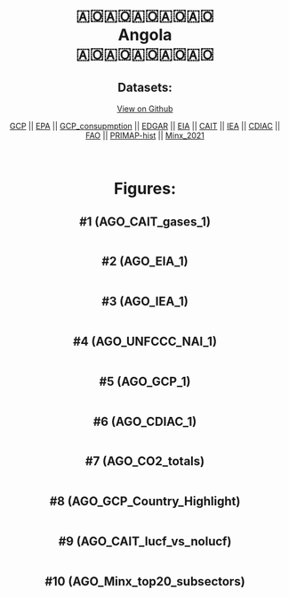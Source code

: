 
<center>
<h1 align="center">
🇦🇴🇦🇴🇦🇴🇦🇴🇦🇴
<br>
Angola
<br>
🇦🇴🇦🇴🇦🇴🇦🇴🇦🇴
</h1>
<h2>Datasets:</h2>
<p><a href="https://github.com/dquintani/GreenhouseData/tree/master/country_data/AGO_Angola/data">View on Github</a>
<br></p><p><a href="data/AGO_GCP.csv">GCP</a> || <a href="data/AGO_EPA.csv">EPA</a> || <a href="data/AGO_GCP_consupmption.csv">GCP_consupmption</a> || <a href="data/AGO_EDGAR.csv">EDGAR</a> || <a href="data/AGO_EIA.csv">EIA</a> || <a href="data/AGO_CAIT.csv">CAIT</a> || <a href="data/AGO_IEA.csv">IEA</a> || <a href="data/AGO_CDIAC.csv">CDIAC</a> || <a href="data/AGO_FAO.csv">FAO</a> || <a href="data/AGO_PRIMAP-hist.csv">PRIMAP-hist</a> || <a href="data/AGO_Minx_2021.csv">Minx_2021</a></p><p><br></p>
<h1>Figures:</h1><h2>#1 (AGO_CAIT_gases_1)</h2>
<p><img alt="" src="figures/AGO_CAIT_gases_1.png" /></p><h2>#2 (AGO_EIA_1)</h2>
<p><img alt="" src="figures/AGO_EIA_1.png" /></p><h2>#3 (AGO_IEA_1)</h2>
<p><img alt="" src="figures/AGO_IEA_1.png" /></p><h2>#4 (AGO_UNFCCC_NAI_1)</h2>
<p><img alt="" src="figures/AGO_UNFCCC_NAI_1.png" /></p><h2>#5 (AGO_GCP_1)</h2>
<p><img alt="" src="figures/AGO_GCP_1.png" /></p><h2>#6 (AGO_CDIAC_1)</h2>
<p><img alt="" src="figures/AGO_CDIAC_1.png" /></p><h2>#7 (AGO_CO2_totals)</h2>
<p><img alt="" src="figures/AGO_CO2_totals.png" /></p><h2>#8 (AGO_GCP_Country_Highlight)</h2>
<p><img alt="" src="figures/AGO_GCP_Country_Highlight.png" /></p><h2>#9 (AGO_CAIT_lucf_vs_nolucf)</h2>
<p><img alt="" src="figures/AGO_CAIT_lucf_vs_nolucf.png" /></p><h2>#10 (AGO_Minx_top20_subsectors)</h2>
<p><img alt="" src="figures/AGO_Minx_top20_subsectors.png" /></p>